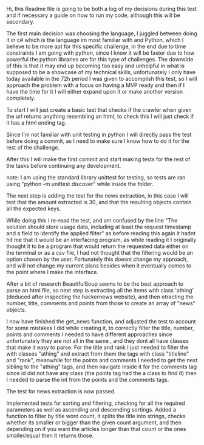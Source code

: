 Hi, this Readme file is going to be both a log of my decisions during this test and if necessary a guide on how to run my code, although this will be secondary.


The first main decision was choosing the language, I juggled between doing it in c# which is the language im most familiar with and Python, which I believe to be more apt for this specific challenge, in the end due to time constraints I am going with python, since I know it will be faster due to how powerful the python libraries are for this type of challenges. The downside of this is that it may end up becoming too easy and unhelpful in what is supposed to be a showcase of my technical skills, unfortunately I only have today available in the 72h period I was given to accomplish this test, so I will approach the problem with a focus on having a MVP ready and then if I have the time for it I will either expand upon it or make another version completely.

To start I will just create a basic test that checks if the crawler when given the url returns anything resembling an html, to check this I will just check if it has a html ending tag.

Since I'm not familiar with unit testing in python I will directly pass the test before doing a commit, as I need to make sure I know how to do it for the rest of the challenge.

After this I will make the first commit and start making tests for the rest of the tasks before continuing any development.

note: I am using the standard library unittest for testing, so tests are ran using "python -m unittest discover" while inside the folder.

The next step is adding the test for the news extraction, in this case I will test that the amount extracted is 30, and that the resulting objects contain all the expected keys.

While doing this i re-read the test, and am confused by the line "The solution should store usage data, including at least the request timestamp and a field to identify the applied filter" as before reading this again it hadnt hit me that it would be an interfacing program, as while reading it I originally thought it to be a program that would return the requested data either on the terminal or as a csv file, I had not thought that the filtering would be an option chosen by the user. Fortunately this doesnt change my approach, and will not change my current plans besides when it eventually comes to the point where I make the interface.

After a bit of research BeautifulSoup seems to be the best approach to parse an html file, so next step is extracting all the items with class 'athing' (deduced after inspecting the hackernews website), and then etracting the number, title, comments and points from those to create an array of "news" objects.

I now have finished the get_news function, and adjusted the test to account for some mistakes I did while creating it, to correctly filter the title, number, points and comments I needed to have different approaches since unfortunately they are not all in the same <tr>, and they dont all have classes that make it easy to parse.
For the title and rank I just needed to filter the <tr> with classes "athing" and extract from them the tags with class "titleline" and "rank", meanwhile for the points and comments I needed to get the next sibling to the "athing" tags, and then navigate inside it for the comments tag since id did not have any class (the points tag had the a class to find it) then I needed to parse the int from the points and the comments tags.

The test for news extraction is now passed.
 
Implemented tests for sorting and filtering, checking for all the required parameters as well as ascending and descending sortings.
Added a function to filter by title word count, it splits the title into strings, checks whether its smaller or bigger than the given count argument, and then depending on if you want the articles longer than that count or the ones smaller/equal then it returns those.

